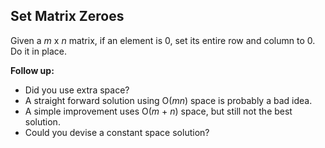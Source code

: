 ## Set Matrix Zeroes

Given a *m* x *n* matrix, if an element is 0, set its entire row and column to 0. Do it in place.

**Follow up:**

* Did you use extra space?
* A straight forward solution using O(*mn*) space is probably a bad idea.
* A simple improvement uses O(*m* + *n*) space, but still not the best solution.
* Could you devise a constant space solution?
